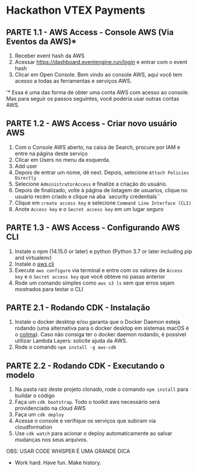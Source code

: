 # Hackathon VTEX Payments

## PARTE 1.1 - AWS Access - Console AWS (Via Eventos da AWS)*
1. Receber event hash da AWS
2. Acessar https://dashboard.eventengine.run/login e entrar com o event hash
3. Clicar em Open Console. Bem vindo ao console AWS, aqui você tem acesso a todas as ferramentas e serviços AWS.

'* Essa é uma das forma de obter uma conta AWS com acesso ao console. Mas para seguir os passos seguintes, você poderia usar outras contas AWS.

## PARTE 1.2 - AWS Access - Criar novo usuário AWS
1. Com o Console AWS aberto, na caixa de Search, procure por IAM e entre na página deste serviço
2. Clicar em Users no menu da esquerda.
3. Add user
4. Depois de entrar um nome, dê next. Depois, selecione `Attach Policies Directly`
5. Selecione `AdministratorAccess` e finalize a criação do usuário.
6. Depois de finalizado, volte à página de listagem de usuarios, clique no usuário recém criado e clique na aba `security credentials``
7. Clique em `create access key` e selecione `Command Line Interface (CLI)`
8. Anote `Access key` e o `Secret access key` em um lugar seguro

## PARTE 1.3 - AWS Access - Configurando AWS CLI
1. Instale o npm (14.15.0 or later) e python (Python 3.7 or later including pip and virtualenv)
2. Instale o [aws cli](https://docs.aws.amazon.com/pt_br/cli/latest/userguide/getting-started-install.html)
3. Execute `aws configure` via terminal e entre com os valores de `Access key` e o `Secret access key` que você obteve no passo anterior
4. Rode um comando simples como `aws s3 ls` sem que erros sejam mostrados para testar o CLI

## PARTE 2.1 - Rodando CDK - Instalação
1. Instale o docker desktop e/ou garanta que o Docker Daemon esteja rodando (uma alternativa para o docker desktop em sistemas macOS é o [colima](https://github.com/abiosoft/colima/)). Caso não consiga ter o docker daemon rodando, é possível utilizar Lambda Layers: solicite ajuda da AWS.
2. Rode o comando `npm install -g aws-cdk`

## PARTE 2.2 - Rodando CDK - Executando o modelo
1. Na pasta raiz deste projeto clonado, rode o comando `npm install` para buildar o código
2. Faça um `cdk bootstrap`. Todo o toolkit aws necessário será providenciado na cloud AWS
3. Faça um `cdk deploy`
5. Acesse o console e verifique os serviços que subiram via cloudformation
6. Use `cdk watch` para acionar o deploy automaticamente ao salvar mudanças nos seus arquivos.

OBS: USAR CODE WHISPER É UMA GRANDE DICA

* Work hard. Have fun. Make history.
